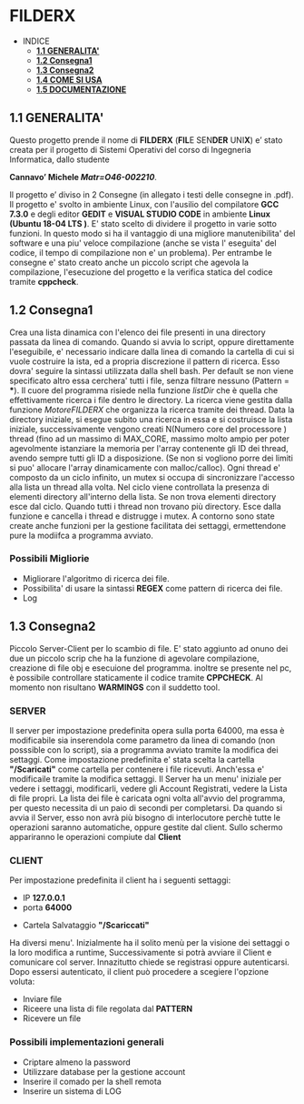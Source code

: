 # FILDERX

- INDICE
  - [__1.1 GENERALITA'__](#11-generalita)
  - [__1.2 Consegna1__](#12-consegna1)
  - [__1.3 Consegna2__](#13-consegna2)
  - [__1.4 COME SI USA__](#14-come-si-usa)
  - [__1.5 DOCUMENTAZIONE__](#15-documentazione)
  
## 1.1 GENERALITA'

Questo progetto prende il nome di  __FILDERX__ (<b>FIL</b>E SEN<b>DER</b> UNI<b>X</b>) e’ stato creata per il progetto di Sistemi Operativi del corso di Ingegneria Informatica, dallo studente

__Cannavo’ Michele _Matr=O46-002210___.

Il progetto e’ diviso in 2 Consegne (in allegato i testi delle consegne in .pdf). Il progetto e' svolto in ambiente Linux, 
con l'ausilio del compilatore __GCC 7.3.0__ e degli editor __GEDIT__ e __VISUAL STUDIO CODE__ in ambiente __Linux (Ubuntu 18-04 LTS )__.
E' stato scelto di dividere il progetto in varie sotto funzioni. In questo modo si ha il vantaggio di una migliore manutenibilita' 
del software e una piu' veloce compilazione (anche se vista l' eseguita' del codice, il tempo di compilazione non e' un problema).
Per entrambe le consegne e' stato creato anche un piccolo script che agevola la compilazione, l'esecuzione del progetto e la verifica 
statica del codice tramite __cppcheck__.

## 1.2 Consegna1

Crea una lista dinamica con l'elenco dei file presenti in una directory passata da linea di comando. Quando si avvia lo script, oppure direttamente l'eseguibile, e' necessario indicare dalla linea di comando la cartella di cui si vuole costruire la ista, ed a propria discrezione il pattern di ricerca. Esso dovra' seguire la sintassi utilizzata dalla shell bash. Per default se non viene specificato altro essa cerchera' tutti i file, senza filtrare nessuno (Pattern = __*__). Il cuore del programma risiede nella funzione _listDir_ che è quella che effettivamente ricerca i file dentro le directory. La ricerca viene gestita dalla funzione _MotoreFILDERX_ che organizza la ricerca tramite dei thread. Data la directory iniziale, si esegue subito una ricerca in essa e si costruisce la lista iniziale, successivamente vengono creati N(Numero  core del processore ) thread (fino ad un massimo di MAX_CORE, massimo molto ampio per poter agevolmente istanziare la memoria per l'array contenente gli ID dei thread, avendo sempre tutti gli ID a disposizione. (Se non si vogliono porre dei limiti si puo' allocare l'array dinamicamente con malloc/calloc). Ogni thread e' composto da un ciclo infinito, un mutex si occupa di sincronizzare l'accesso alla lista un thread alla volta. Nel ciclo viene controllata la presenza di elementi directory all'interno della lista. Se non trova elementi directory esce dal ciclo. Quando tutti i thread non trovano più directory. Esce dalla funzione e cancella i thread e distrugge i mutex. A contorno sono state create anche funzioni per la gestione facilitata dei settaggi, ermettendone pure la modiifca a programma avviato.

### Possibili Migliorie

- Migliorare l'algoritmo di ricerca dei file. 
- Possibilita' di usare la sintassi __REGEX__ come pattern di ricerca dei file.
- Log 

## 1.3 Consegna2

Piccolo Server-Client per lo scambio di file. E' stato aggiunto ad onuno dei due un piccolo scrip che ha la funzione di agevolare compilazione, creazione di file obj e esecuione del programma. inoltre se presente nel pc, è possibile controllare staticamente il codice tramite __CPPCHECK__.
Al momento non risultano __WARMINGS__ con il suddetto tool.

### SERVER
Il server per impostazione predefinita opera sulla porta 64000, ma essa è modificabile sia inserendola come parametro da linea di comando (non posssible con lo script), sia a programma avviato tramite la modifica dei settaggi. 
Come impostazione predefinita e' stata scelta la cartella __"/Scaricati"__ come cartella per contenere i file ricevuti. Anch'essa e' modificaile tramite la modifica settaggi. Il Server ha un menu' iniziale per vedere i settaggi, modificarli, vedere gli Account Registrati, vedere la Lista di file propri. La lista dei file è caricata ogni volta all'avvio del programma, per questo necessita di un paio di secondi per completarsi. Da quando si avvia il Server, esso non avrà più bisogno di interlocutore perchè tutte le operazioni saranno automatiche, oppure gestite dal client. Sullo schermo appariranno le operazioni compiute dal __Client__

### CLIENT
Per impostazione predefinita il client ha i seguenti settaggi:
+ IP __127.0.0.1__ 
+ porta __64000__
* Cartela Salvataggio __"/Scariccati"__

Ha diversi menu'. Inizialmente ha il solito menù per la visione dei settaggi o la loro modifica a runtime, Successivamente si potrà avviare il Client e comunicare col server. Innazitutto chiede se registrasi oppure autenticarsi. Dopo essersi autenticato, il client può procedere a scegiere l'opzione voluta:

+ Inviare file
+ Riceere una lista di file regolata dal __PATTERN__
+ Ricevere un file

### Possibili implementazioni generali

+ Criptare almeno la password
+ Utilizzare database per la gestione account
+ Inserire il comado per la shell remota
+ Inserire un sistema di LOG

